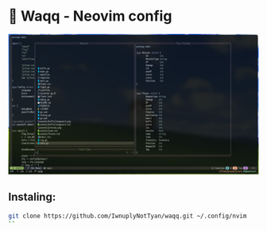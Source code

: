 # 🪷 Waqq - Neovim config
![preview](https://github.com/IwnuplyNotTyan/waqq/blob/main/showcase.jpg?raw=true)

## Instaling:
```bash
git clone https://github.com/IwnuplyNotTyan/waqq.git ~/.config/nvim
``
